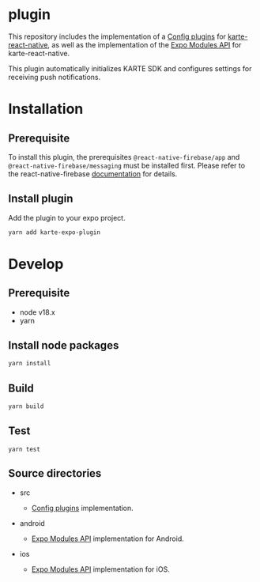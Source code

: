 # plugin

This repository includes the implementation of a [Config plugins](https://docs.expo.dev/config-) for [karte-react-native](https://github.com/plaidev/karte-react-native/plugins/introduction/), as well as the implementation of the [Expo Modules API](https://docs.expo.dev/modules/overview/) for karte-react-native.

This plugin automatically initializes KARTE SDK and configures settings for receiving push notifications.

# Installation

## Prerequisite

To install this plugin, the prerequisites `@react-native-firebase/app` and `@react-native-firebase/messaging` must be installed first. Please refer to the react-native-firebase [documentation](https://rnfirebase.io/) for details.

## Install plugin

Add the plugin to your expo project.
```sh
yarn add karte-expo-plugin
```

# Develop

## Prerequisite

- node v18.x
- yarn

## Install node packages

```sh
yarn install
```

## Build

```sh
yarn build
```

## Test

```
yarn test
```

## Source directories

- src

  - [Config plugins](https://docs.expo.dev/config-plugins/introduction/) implementation.

- android

  - [Expo Modules API](https://docs.expo.dev/modules/overview/) implementation for Android.

- ios
  - [Expo Modules API](https://docs.expo.dev/modules/overview/) implementation for iOS.
